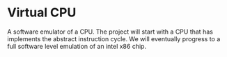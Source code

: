 # Virtual CPU
A software emulator of a CPU. The project will start with a CPU that has implements the abstract instruction cycle. We will eventually progress to a full software level emulation of an intel x86 chip. 
